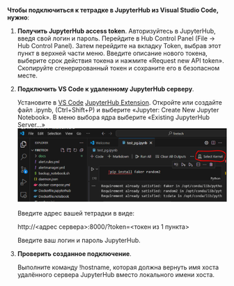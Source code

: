﻿**Чтобы подключиться к тетрадке в JupyterHub из Visual Studio Code, нужно**:

1. **Получить JupyterHub access token**. Авторизуйтесь в JupyterHub, введя свой логин и пароль. Перейдите в Hub Control Panel (File -> Hub Control Panel). Затем перейдите на вкладку Token, выбрав этот пункт в верхней части меню. Введите описание нового токена, выберите срок действия токена и нажмите «Request new API token». Скопируйте сгенерированный токен и сохраните его в безопасном месте.  
1. **Подключить VS Code к удаленному JupyterHub серверу**. 

   Установите в [VS Code](https://code.visualstudio.com/ "https://code.visualstudio.com/")  [JupyterHub Extension](https://marketplace.visualstudio.com/items?itemName=ms-toolsai.jupyter-hub "https://marketplace.visualstudio.com/items?itemName=ms-toolsai.jupyter-hub"). Откройте или создайте файл .ipynb, (Ctrl+Shift+P) и выберите «Jupyter: Create New Jupyter Notebook». В меню выбора ядра выберите «Existing JupyterHub Server...» 
   ![](../screens/Select_kernel.png)

   Введите адрес вашей тетрадки в виде:

   http://<адрес сервера>:8000/?token=<токен из 1 пункта>

   Введите ваш логин и пароль JupyterHub.


1. **Проверить созданное подключение**. 

   Выполните команду !hostname, которая должна вернуть имя хоста удалённого сервера JupyterHub вместо локального имени хоста.  

